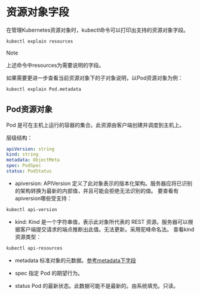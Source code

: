 # 资源对象字段

在管理Kubernetes资源对象时，kubectl命令可以打印出支持的资源对象字段。

```bash
kubectl explain resources
```

> [!NOTE]
> 上述命令中resources为需要说明的字段。

如果需要更进一步查看当前资源对象下的子对象说明，以Pod资源对象为例：

```bash
kubectl explain Pod.metadata
```

## Pod资源对象

Pod 是可在主机上运行的容器的集合。此资源由客户端创建并调度到主机上。

层级结构：

``` yaml
apiVersion: string
kind: string
metadata: ObjectMeta
spec: PodSpec
status: PodStatus
```

- apiversion:
APIVersion 定义了此对象表示的版本化架构。服务器应将已识别的架构转换为最新的内部值，并且可能会拒绝无法识别的值。
要查看有apiversion哪些受支持：

```bash
kubectl api-version
```

- kind:
Kind 是一个字符串值，表示此对象所代表的 REST 资源。服务器可以根据客户端提交请求的端点推断出此值。无法更新。采用驼峰命名法。
查看kind资源类型：

```bash
kubectl api-resources
```

- metadata
标准对象的元数据。[参考metadata下字段](/kubernetes/metadata.md)

- spec
指定 Pod 的期望行为。

- status
Pod 的最新状态。此数据可能不是最新的。由系统填充。只读。